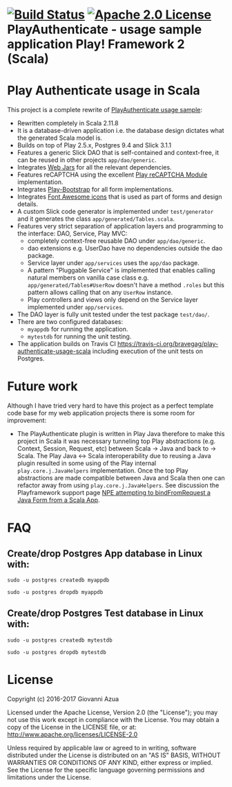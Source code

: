 # [![Build Status](https://travis-ci.org/bravegag/play-authenticate-usage-scala.svg?branch=master)](https://travis-ci.org/bravegag/play-authenticate-usage-scala) [![Apache 2.0 License](https://img.shields.io/badge/license-Apache2-green.svg) ](https://github.com/bravegag/play-authenticate-usage-scala/blob/master/LICENSE) PlayAuthenticate - usage sample application Play! Framework 2 (Scala)

# Play Authenticate usage in Scala

This project is a complete rewrite of [PlayAuthenticate usage sample](https://github.com/joscha/play-authenticate):
* Rewritten completely in Scala 2.11.8
* It is a database-driven application i.e. the database design dictates what the generated Scala model is.
* Builds on top of Play 2.5.x, Postgres 9.4 and Slick 3.1.1
* Features a generic Slick DAO that is self-contained and context-free, it can be reused in other projects `app/dao/generic`.
* Integrates [Web Jars](https://github.com/webjars/webjars-play) for all the relevant dependencies. 
* Features reCAPTCHA using the excellent [Play reCAPTCHA Module](https://github.com/chrisnappin/play-recaptcha) implementation.
* Integrates [Play-Bootstrap](http://adrianhurt.github.io/play-bootstrap/) for all form implementations.
* Integrates [Font Awesome icons](http://fontawesome.io/) that is used as part of forms and design details.
* A custom Slick code generator is implemented under `test/generator` and it generates the class `app/generated/Tables.scala`. 
* Features very strict separation of application layers and programming to the interface: DAO, Service, Play MVC:
    - completely context-free reusable DAO under `app/dao/generic`.
    - dao extensions e.g. UserDao have no dependencies outside the dao package.
    - Service layer under `app/services` uses the `app/dao` package.
    - A pattern "Pluggable Service" is implemented that enables calling natural members on vanilla 
      case class e.g. `app/generated/Tables#UserRow` doesn't have a method `.roles` but this pattern allows
      calling that on any `UserRow` instance.
    - Play controllers and views only depend on the Service layer implemented under `app/services`.
* The DAO layer is fully unit tested under the test package `test/dao/`.
* There are two configured databases: 
    - `myappdb` for running the application.
    - `mytestdb` for running the unit testing.
* The application builds on Travis CI https://travis-ci.org/bravegag/play-authenticate-usage-scala including 
  execution of the unit tests on Postgres.

# Future work

Although I have tried very hard to have this project as a perfect template code base for my web 
application projects there is some room for improvement:

* The PlayAuthenticate plugin is written in Play Java therefore to make this project in Scala 
  it was necessary tunneling top Play abstractions (e.g. Context, Session, Request, etc) 
  between Scala -> Java and back to -> Scala. The Play Java <-> Scala interoperability due to 
  reusing a Java plugin resulted in some using of the Play internal `play.core.j.JavaHelpers` 
  implementation. Once the top Play abstractions are made compatible between Java and Scala 
  then one can refactor away from using `play.core.j.JavaHelpers`. See discussion the Playframework 
  support page [NPE attempting to bindFromRequest a Java Form from a Scala App](https://github.com/playframework/playframework/issues/6831).

# FAQ

## Create/drop Postgres App database in Linux with:

`sudo -u postgres createdb myappdb`

`sudo -u postgres dropdb myappdb`

## Create/drop Postgres Test database in Linux with:

`sudo -u postgres createdb mytestdb`

`sudo -u postgres dropdb mytestdb`

# License

Copyright (c) 2016-2017 Giovanni Azua

Licensed under the Apache License, Version 2.0 (the "License"); you may not use this work except in compliance with the License. 
You may obtain a copy of the License in the LICENSE file, or at:
http://www.apache.org/licenses/LICENSE-2.0

Unless required by applicable law or agreed to in writing, software distributed under the License is distributed on an "AS IS" BASIS, WITHOUT WARRANTIES OR CONDITIONS OF ANY KIND, 
either express or implied. See the License for the specific language governing permissions and limitations under the License.
